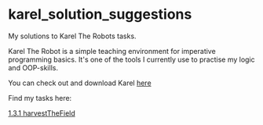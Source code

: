 # karel_solution_suggestions
My solutions to Karel The Robots tasks.

Karel The Robot is a simple teaching environment for imperative programming basics.
It's one of the tools I currently use to practise my logic and OOP-skills.

You can check out and download Karel [here](https://github.com/fredoverflow/karel)

Find my tasks here:

[1.3.1 harvestTheField](https://github.com/Gila-Johanna-Hofmann/karel_solution_suggestions/commit/654237e927414aa16a21f0a35e946c6db83bdac9)

